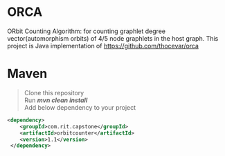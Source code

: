 # ORCA
ORbit Counting Algorithm: for counting graphlet degree vector(automorphism orbits) of 4/5 node graphlets in the host graph.
This project is Java implementation of https://github.com/thocevar/orca

# Maven
> Clone this repository  
> Run ***mvn clean install***  
> Add below dependency to your project  
```xml
<dependency>
    <groupId>com.rit.capstone</groupId>
    <artifactId>orbitcounter</artifactId>
    <version>1.1</version>
 </dependency>
```
